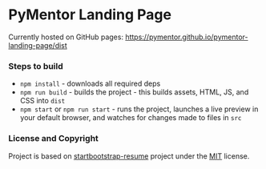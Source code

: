 # PyMentor Landing Page

Currently hosted on GitHub pages: https://pymentor.github.io/pymentor-landing-page/dist

### Steps to build

- `npm install` - downloads all required deps
- `npm run build` - builds the project - this builds assets, HTML, JS, and CSS into `dist`
- `npm start` or `npm run start` - runs the project, launches a live preview in your default browser, and watches for changes made to files in `src`

### License and Copyright

Project is based on [startbootstrap-resume](https://github.com/StartBootstrap/startbootstrap-resume) project under  the [MIT](https://github.com/StartBootstrap/startbootstrap-resume/blob/gh-pages/LICENSE) license.
